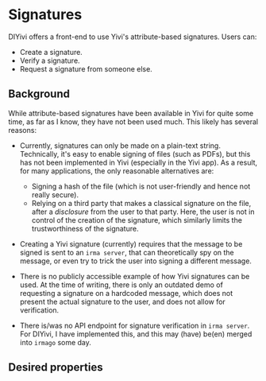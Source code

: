# Signatures

DIYivi offers a front-end to use Yivi's attribute-based signatures. Users can:

- Create a signature.
- Verify a signature.
- Request a signature from someone else.

## Background

While attribute-based signatures have been available in Yivi for quite some time, as far as I know,
they have not been used much. This likely has several reasons:

- Currently, signatures can only be made on a plain-text string. Technically, it's easy to enable
  signing of files (such as PDFs), but this has not been implemented in Yivi (especially in the
  Yivi app). As a result, for many applications, the only reasonable alternatives are:

  - Signing a hash of the file (which is not user-friendly and hence not really secure).
  - Relying on a third party that makes a classical signature on the file,
    after a _disclosure_ from the user to that party. Here, the user is not in control
    of the creation of the signature, which similarly limits the trustworthiness of the signature.

- Creating a Yivi signature (currently) requires that the message to be signed is sent to an
  `irma server`, that can theoretically spy on the message, or even try to trick the user into
  signing a different message.

- There is no publicly accessible example of how Yivi signatures can be used. At the time of
  writing, there is only an outdated demo of requesting a signature on a hardcoded message,
  which does not present the actual signature to the user, and does not allow for verification.

- There is/was no API endpoint for signature verification in `irma server`.
  For DIYivi, I have implemented this, and this may (have) be(en) merged into `irmago` some day.

## Desired properties
